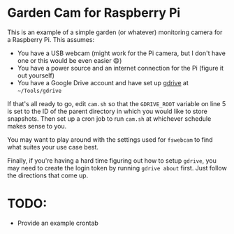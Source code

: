 # Garden Cam for Raspberry Pi
This is an example of a simple garden (or whatever) monitoring camera for a Raspberry Pi. This assumes:

* You have a USB webcam (might work for the Pi camera, but I don't have one or this would be even easier :smile:)
* You have a power source and an internet connection for the Pi (figure it out yourself)
* You have a Google Drive account and have set up [gdrive](https://github.com/prasmussen/gdrive) at `~/Tools/gdrive`

If that's all ready to go, edit `cam.sh` so that the `GDRIVE_ROOT` variable on line 5 is set to the ID of the parent directory in which you would like to store snapshots. Then set up a cron job to run `cam.sh` at whichever schedule makes sense to you.

You may want to play around with the settings used for `fswebcam` to find what suites your use case best. 

Finally, if you're having a hard time figuring out how to setup `gdrive`, you may need to create the login token by running `gdrive about` first. Just follow the directions that come up.

# TODO:
* Provide an example crontab
